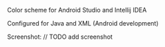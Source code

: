 Color scheme for Android Studio and Intellij IDEA

Configured for Java and XML (Android development)

Screenshot:
// TODO add screenshot
